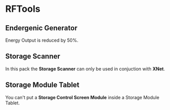 # RFTools

## Endergenic Generator

Energy Output is reduced by 50%.

## Storage Scanner

In this pack the **Storage Scanner** can only be used in conjuction with **XNet**.

## Storage Module Tablet

You can't put a **Storage Control Screen Module** inside a Storage Module Tablet.
